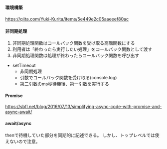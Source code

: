 ##

#### 環境構築
https://qiita.com/Yuki-Kurita/items/5e449e2c05aaeeef80ac

#### 非同期処理
1. 非同期処理関数はコールバック関数を受け取る高階関数にする
2. 利用者は「終わったら実行したい処理」をコールバック関数として渡す
3. 非同期処理関数は処理が終わったらコールバック関数を呼び出す

- setTimeout
    - 非同期処理
    - 引数でコールバック関数を受け取る(console.log)
    - 第二引数のms秒待機後、第一引数を実行する

#### Promise
https://sbfl.net/blog/2016/07/13/simplifying-async-code-with-promise-and-async-await/


#### await/async

thenで待機していた部分を同期的に記述できる。
しかし、トップレベルでは使えないので注意。
